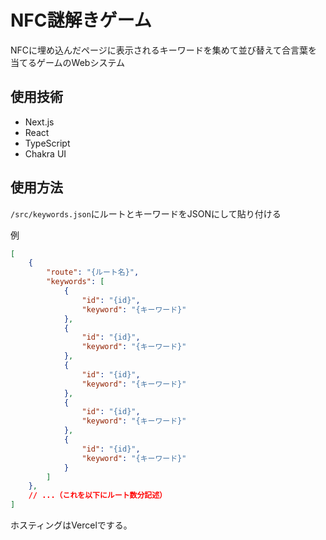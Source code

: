 # NFC謎解きゲーム

NFCに埋め込んだページに表示されるキーワードを集めて並び替えて合言葉を当てるゲームのWebシステム

## 使用技術

- Next.js
- React
- TypeScript
- Chakra UI

## 使用方法

`/src/keywords.json`にルートとキーワードをJSONにして貼り付ける

例

```json
[
    {
        "route": "{ルート名}",
        "keywords": [
            {
                "id": "{id}",
                "keyword": "{キーワード}"
            },
            {
                "id": "{id}",
                "keyword": "{キーワード}"
            },
            {
                "id": "{id}",
                "keyword": "{キーワード}"
            },
            {
                "id": "{id}",
                "keyword": "{キーワード}"
            },
            {
                "id": "{id}",
                "keyword": "{キーワード}"
            }
        ]
    },
    // ...（これを以下にルート数分記述）
]
```

ホスティングはVercelでする。

<!-- This is a [Next.js](https://nextjs.org/) project bootstrapped with [`create-next-app`](https://github.com/vercel/next.js/tree/canary/packages/create-next-app).

## Getting Started

First, run the development server:

```bash
npm run dev
# or
yarn dev
# or
pnpm dev
```

Open [http://localhost:3000](http://localhost:3000) with your browser to see the result.

You can start editing the page by modifying `pages/index.tsx`. The page auto-updates as you edit the file.

[API routes](https://nextjs.org/docs/api-routes/introduction) can be accessed on [http://localhost:3000/api/hello](http://localhost:3000/api/hello). This endpoint can be edited in `pages/api/hello.ts`.

The `pages/api` directory is mapped to `/api/*`. Files in this directory are treated as [API routes](https://nextjs.org/docs/api-routes/introduction) instead of React pages.

This project uses [`next/font`](https://nextjs.org/docs/basic-features/font-optimization) to automatically optimize and load Inter, a custom Google Font.

## Learn More

To learn more about Next.js, take a look at the following resources:

- [Next.js Documentation](https://nextjs.org/docs) - learn about Next.js features and API.
- [Learn Next.js](https://nextjs.org/learn) - an interactive Next.js tutorial.

You can check out [the Next.js GitHub repository](https://github.com/vercel/next.js/) - your feedback and contributions are welcome!

## Deploy on Vercel

The easiest way to deploy your Next.js app is to use the [Vercel Platform](https://vercel.com/new?utm_medium=default-template&filter=next.js&utm_source=create-next-app&utm_campaign=create-next-app-readme) from the creators of Next.js.

Check out our [Next.js deployment documentation](https://nextjs.org/docs/deployment) for more details. -->
